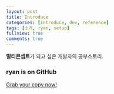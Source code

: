 ```yaml
---
layout: post
title: Introduce
categories: [introduce, dev, reference]
tags: [소개, ryan, setup]
fullview: true
comments: true
---
```


**멀티콘셉트**가 되고 싶은 개발자의 공부스토리.  


### ryan is on GitHub

<a class="btn btn-default" href="https://github.com/ryan2win6">Grab your copy now!</a>
